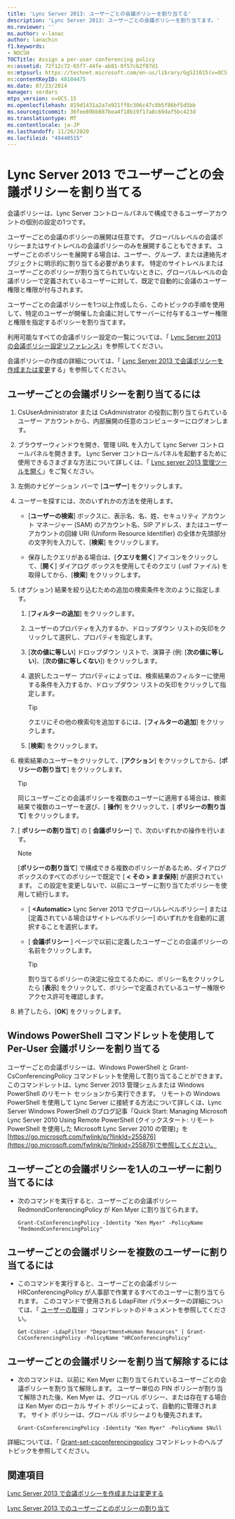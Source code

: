 ```yaml
---
title: 'Lync Server 2013: ユーザーごとの会議ポリシーを割り当てる'
description: 'Lync Server 2013: ユーザーごとの会議ポリシーを割り当てます。'
ms.reviewer: ''
ms.author: v-lanac
author: lanachin
f1.keywords:
- NOCSH
TOCTitle: Assign a per-user conferencing policy
ms:assetid: 72f12c72-65f7-44fe-ab81-0f57cb2f87d1
ms:mtpsurl: https://technet.microsoft.com/en-us/library/Gg521015(v=OCS.15)
ms:contentKeyID: 48184475
ms.date: 07/23/2014
manager: serdars
mtps_version: v=OCS.15
ms.openlocfilehash: 819d1431a2a7a921ff8c306c47c8b5f86bf5d5bb
ms.sourcegitcommit: 36fee89bb887bea4f18b19f17a8c69daf5bc423d
ms.translationtype: MT
ms.contentlocale: ja-JP
ms.lasthandoff: 11/26/2020
ms.locfileid: "49440515"
---
```

# <a name="assign-a-per-user-conferencing-policy-in-lync-server-2013"></a>Lync Server 2013 でユーザーごとの会議ポリシーを割り当てる

 


会議ポリシーは、Lync Server コントロールパネルで構成できるユーザーアカウントの個別の設定の1つです。

ユーザーごとの会議のポリシーの展開は任意です。 グローバルレベルの会議ポリシーまたはサイトレベルの会議ポリシーのみを展開することもできます。 ユーザーごとのポリシーを展開する場合は、ユーザー、グループ、または連絡先オブジェクトに明示的に割り当てる必要があります。 特定のサイトレベルまたはユーザーごとのポリシーが割り当てられていないときに、グローバルレベルの会議ポリシーで定義されているユーザーに対して、既定で自動的に会議のユーザー権限と権限が付与されます。

ユーザーごとの会議ポリシーを1つ以上作成したら、このトピックの手順を使用して、特定のユーザーが開催した会議に対してサーバーに付与するユーザー権限と権限を指定するポリシーを割り当てます。

利用可能なすべての会議ポリシー設定の一覧については、「 [Lync Server 2013 の会議ポリシー設定リファレンス](lync-server-2013-conferencing-policy-settings-reference.md)」を参照してください。

会議ポリシーの作成の詳細については、「 [Lync Server 2013 で会議ポリシーを作成または変更](lync-server-2013-create-or-modify-a-conferencing-policy.md)する」を参照してください。

## <a name="to-assign-a-per-user-conferencing-policy"></a>ユーザーごとの会議ポリシーを割り当てるには

1.  CsUserAdministrator または CsAdministrator の役割に割り当てられているユーザー アカウントから、内部展開の任意のコンピューターにログオンします。

2.  ブラウザーウィンドウを開き、管理 URL を入力して Lync Server コントロールパネルを開きます。 Lync Server コントロールパネルを起動するために使用できるさまざまな方法について詳しくは、「 [Lync server 2013 管理ツールを開く](lync-server-2013-open-lync-server-administrative-tools.md)」をご覧ください。

3.  左側のナビゲーション バーで [**ユーザー**] をクリックします。

4.  ユーザーを探すには、次のいずれかの方法を使用します。
    
      - [**ユーザーの検索**] ボックスに、表示名、名、姓、セキュリティ アカウント マネージャー (SAM) のアカウント名、SIP アドレス、またはユーザー アカウントの回線 URI (Uniform Resource Identifier) の全体か先頭部分の文字列を入力して、[**検索**] をクリックします。
    
      - 保存したクエリがある場合は、[**クエリを開く**] アイコンをクリックして、[**開く**] ダイアログ ボックスを使用してそのクエリ (.usf ファイル) を取得してから、[**検索**] をクリックします。

5.  (オプション) 結果を絞り込むための追加の検索条件を次のように指定します。
    
    1.  [**フィルターの追加**] をクリックします。
    
    2.  ユーザーのプロパティを入力するか、ドロップダウン リストの矢印をクリックして選択し、プロパティを指定します。
    
    3.  [**次の値に等しい**] ドロップダウン リストで、演算子 (例: [**次の値に等しい**]、[**次の値に等しくない**]) をクリックします。
    
    4.  選択したユーザー プロパティによっては、検索結果のフィルターに使用する条件を入力するか、ドロップダウン リストの矢印をクリックして指定します。
        

        > [!TIP]  
        > クエリにその他の検索句を追加するには、[<STRONG>フィルターの追加</STRONG>] をクリックします。

    
    5.  [**検索**] をクリックします。

6.  検索結果のユーザーをクリックして、[**アクション**] をクリックしてから、[**ポリシーの割り当て**] をクリックします。
    

    > [!TIP]  
    > 同じユーザーごとの会議ポリシーを複数のユーザーに適用する場合は、検索結果で複数のユーザーを選び、[ <STRONG>操作</STRONG>] をクリックして、[ <STRONG>ポリシーの割り当て</STRONG>] をクリックします。



7.  [ **ポリシーの割り当て**] の [ **会議ポリシー**] で、次のいずれかの操作を行います。
    

    > [!NOTE]  
    > [<STRONG>ポリシーの割り当て</STRONG>] で構成できる複数のポリシーがあるため、ダイアログボックスのすべてのポリシーで既定で [ <STRONG> &lt; その &gt; まま保持</STRONG>] が選択されています。 この設定を変更しないで、以前にユーザーに割り当てたポリシーを使用して続行します。

    
      - [ **\<Automatic\>** Lync Server 2013 でグローバルレベルポリシー] または [定義されている場合はサイトレベルポリシー] のいずれかを自動的に選択することを選択します。
    
      - [ **会議ポリシー** ] ページで以前に定義したユーザーごとの会議ポリシーの名前をクリックします。
        

        > [!TIP]  
        > 割り当てるポリシーの決定に役立てるために、ポリシー名をクリックしたら [<STRONG>表示</STRONG>] をクリックして、ポリシーで定義されているユーザー権限やアクセス許可を確認します。



8.  終了したら、[**OK**] をクリックします。

## <a name="assigning-a-per-user-conferencing-policy-by-using-windows-powershell-cmdlets"></a>Windows PowerShell コマンドレットを使用して Per-User 会議ポリシーを割り当てる

ユーザーごとの会議ポリシーは、Windows PowerShell と Grant-CsConferencingPolicy コマンドレットを使用して割り当てることができます。 このコマンドレットは、Lync Server 2013 管理シェルまたは Windows PowerShell のリモート セッションから実行できます。 リモートの Windows PowerShell を使用して Lync Server に接続する方法について詳しくは、Lync Server Windows PowerShell のブログ記事「Quick Start: Managing Microsoft Lync Server 2010 Using Remote PowerShell (クイックスタート: リモート PowerShell を使用した Microsoft Lync Server 2010 の管理)」を[https://go.microsoft.com/fwlink/p/?linkId=255876](https://go.microsoft.com/fwlink/p/?linkid=255876)で参照してください。

## <a name="to-assign-a-per-user-conferencing-policy-to-a-single-user"></a>ユーザーごとの会議ポリシーを1人のユーザーに割り当てるには

  - 次のコマンドを実行すると、ユーザーごとの会議ポリシー RedmondConferencingPolicy が Ken Myer に割り当てられます。
    
        Grant-CsConferencingPolicy -Identity "Ken Myer" -PolicyName "RedmondConferencingPolicy"

## <a name="to-assign-a-per-user-conferencing-policy-to-multiple-users"></a>ユーザーごとの会議ポリシーを複数のユーザーに割り当てるには

  - このコマンドを実行すると、ユーザーごとの会議ポリシー HRConferencingPolicy が人事部で作業するすべてのユーザーに割り当てられます。 このコマンドで使用される LdapFilter パラメーターの詳細については、「 [ユーザーの取得](https://technet.microsoft.com/library/gg398125\(v=ocs.15\)) 」コマンドレットのドキュメントを参照してください。
    
        Get-CsUser -LdapFilter "Department=Human Resources" | Grant-CsConferencingPolicy -PolicyName "HRConferencingPolicy"

## <a name="to-unassign-a-per-user-conferencing-policy"></a>ユーザーごとの会議ポリシーを割り当て解除するには

  - 次のコマンドは、以前に Ken Myer に割り当てられているユーザーごとの会議ポリシーを割り当て解除します。 ユーザー単位の PIN ポリシーが割り当て解除された後、Ken Myer は、グローバル ポリシー、または存在する場合は Ken Myer のローカル サイト ポリシーによって、自動的に管理されます。 サイト ポリシーは、グローバル ポリシーよりも優先されます。
    
        Grant-CsConferencingPolicy -Identity "Ken Myer" -PolicyName $Null

詳細については、「 [Grant-set-csconferencingpolicy](https://technet.microsoft.com/library/gg425937\(v=ocs.15\)) コマンドレットのヘルプトピックを参照してください。

## <a name="see-also"></a>関連項目


[Lync Server 2013 で会議ポリシーを作成または変更する](lync-server-2013-create-or-modify-a-conferencing-policy.md)  


[Lync Server 2013 でのユーザーごとのポリシーの割り当て](lync-server-2013-assigning-per-user-policies.md)

